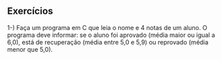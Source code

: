 ## Exercícios

1-) Faça um programa em C que leia o nome e 4 notas de um aluno. O programa deve informar: se o aluno foi aprovado (média maior ou igual a 6,0), está de recuperação (média entre 5,0 e 5,9) ou reprovado (média menor que 5,0).
